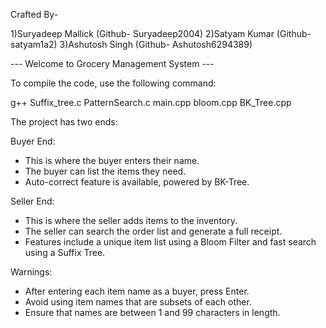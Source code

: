 Crafted By-

1)Suryadeep Mallick (Github- Suryadeep2004)
2)Satyam Kumar (Github- satyam1a2)
3)Ashutosh Singh (Github- Ashutosh6294389)



--- Welcome to Grocery Management System ---

To compile the code, use the following command:

g++ Suffix_tree.c PatternSearch.c main.cpp bloom.cpp BK_Tree.cpp

The project has two ends:

Buyer End:
- This is where the buyer enters their name.
- The buyer can list the items they need.
- Auto-correct feature is available, powered by BK-Tree.

Seller End:
- This is where the seller adds items to the inventory.
- The seller can search the order list and generate a full receipt.
- Features include a unique item list using a Bloom Filter and fast search using a Suffix Tree.

Warnings:
- After entering each item name as a buyer, press Enter.
- Avoid using item names that are subsets of each other.
- Ensure that names are between 1 and 99 characters in length.
